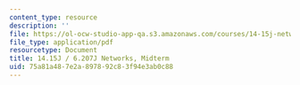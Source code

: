 ```yaml
---
content_type: resource
description: ''
file: https://ol-ocw-studio-app-qa.s3.amazonaws.com/courses/14-15j-networks-spring-2018/75a81a487e2a897892c83f94e3ab0c88_MIT14_15JS18_exam.pdf
file_type: application/pdf
resourcetype: Document
title: 14.15J / 6.207J Networks, Midterm
uid: 75a81a48-7e2a-8978-92c8-3f94e3ab0c88
---
```


